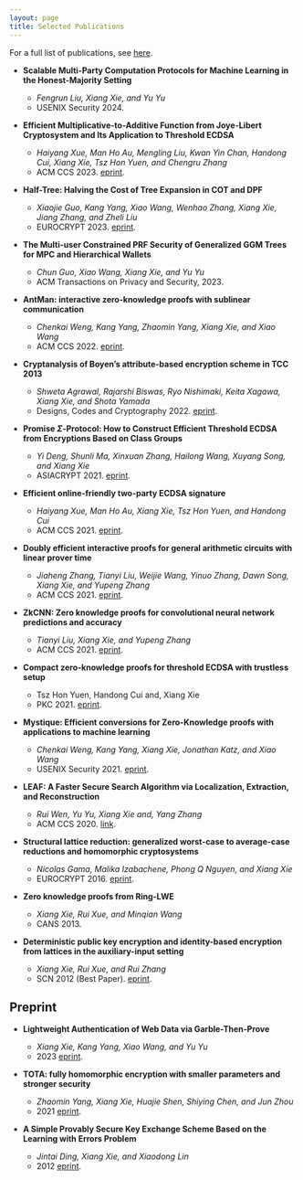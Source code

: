 ```yaml
---
layout: page
title: Selected Publications
---
```

For a full list of publications, see [here](https://scholar.google.com.sg/citations?hl=en&user=WWb0js4AAAAJ&view_op=list_works).

* __Scalable Multi-Party Computation Protocols for Machine Learning in the Honest-Majority Setting__
  * _Fengrun Liu, Xiang Xie, and Yu Yu_
  * USENIX Security 2024.
* __Efficient Multiplicative-to-Additive Function from Joye-Libert Cryptosystem and Its Application to Threshold ECDSA__
  * _Haiyang Xue, Man Ho Au, Mengling Liu, Kwan Yin Chan, Handong Cui, Xiang Xie, Tsz Hon Yuen, and Chengru Zhang_
  *  ACM CCS 2023. [eprint](https://eprint.iacr.org/2023/1312.pdf).

*  __Half-Tree: Halving the Cost of Tree Expansion in COT and DPF__
   *  _Xiaojie Guo, Kang Yang, Xiao Wang, Wenhao Zhang, Xiang Xie, Jiang Zhang, and Zheli Liu_
   *  EUROCRYPT 2023. [eprint](https://eprint.iacr.org/2022/1431).

*  __The Multi-user Constrained PRF Security of Generalized GGM Trees for MPC and Hierarchical Wallets__
   *  _Chun Guo, Xiao Wang, Xiang Xie, and Yu Yu_
   *  ACM Transactions on Privacy and Security, 2023.

*   __AntMan: interactive zero-knowledge proofs with sublinear communication__
    *   _Chenkai Weng, Kang Yang, Zhaomin Yang, Xiang Xie, and Xiao Wang_
    *   ACM CCS 2022. [eprint](https://eprint.iacr.org/2022/566.pdf).

*   __Cryptanalysis of Boyen’s attribute-based encryption scheme in TCC 2013__
    *   _Shweta Agrawal, Rajarshi Biswas, Ryo Nishimaki, Keita Xagawa, Xiang Xie, and Shota Yamada_
    *   Designs, Codes and Cryptography 2022. [eprint](https://eprint.iacr.org/2021/505.pdf).

*   __Promise $\Sigma$-Protocol: How to Construct Efficient Threshold ECDSA from Encryptions Based on Class Groups__
    *   _Yi Deng, Shunli Ma, Xinxuan Zhang, Hailong Wang, Xuyang Song, and Xiang Xie_
    *   ASIACRYPT 2021. [eprint](https://eprint.iacr.org/2022/297.pdf).

*   __Efficient online-friendly two-party ECDSA signature__
    *   _Haiyang Xue, Man Ho Au, Xiang Xie, Tsz Hon Yuen, and Handong Cui_
    *   ACM CCS 2021. [eprint](https://eprint.iacr.org/2022/318.pdf).

*   __Doubly efficient interactive proofs for general arithmetic circuits with linear prover time__
    *   _Jiaheng Zhang, Tianyi Liu, Weijie Wang, Yinuo Zhang, Dawn Song, Xiang Xie, and Yupeng Zhang_
    *   ACM CCS 2021. [eprint](https://eprint.iacr.org/2020/1247.pdf).

*   __ZkCNN: Zero knowledge proofs for convolutional neural network predictions and accuracy__
    *   _Tianyi Liu, Xiang Xie, and Yupeng Zhang_
    *   ACM CCS 2021. [eprint](https://eprint.iacr.org/2021/673.pdf).

*   __Compact zero-knowledge proofs for threshold ECDSA with trustless setup__
    *   Tsz Hon Yuen, Handong Cui and, Xiang Xie
    *   PKC 2021. [eprint](https://eprint.iacr.org/2021/205.pdf).

*   __Mystique: Efficient conversions for Zero-Knowledge proofs with applications to machine learning__
    *   _Chenkai Weng, Kang Yang, Xiang Xie, Jonathan Katz, and Xiao Wang_
    *   USENIX Security 2021. [eprint](https://eprint.iacr.org/2021/730.pdf).

*   __LEAF: A Faster Secure Search Algorithm via Localization, Extraction, and Reconstruction__
    *   _Rui Wen, Yu Yu, Xiang Xie and, Yang Zhang_
    *   ACM CCS 2020. [link](https://yangzhangalmo.github.io/papers/CCS20-LEAF.pdf).

*   __Structural lattice reduction: generalized worst-case to average-case reductions and homomorphic cryptosystems__
    *   _Nicolas Gama, Malika Izabachene, Phong Q Nguyen, and Xiang Xie_
    *   EUROCRYPT 2016. [eprint](https://eprint.iacr.org/2014/283.pdf).

*   __Zero knowledge proofs from Ring-LWE__
    *   _Xiang Xie, Rui Xue, and Minqian Wang_
    *   CANS 2013.

*  __Deterministic public key encryption and identity-based encryption from lattices in the auxiliary-input setting__
   *  _Xiang Xie, Rui Xue, and Rui Zhang_
   *  SCN 2012 (Best Paper). [eprint](https://eprint.iacr.org/2012/463.pdf).


## Preprint
* __Lightweight Authentication of Web Data via Garble-Then-Prove__
  * _Xiang Xie, Kang Yang, Xiao Wang, and Yu Yu_
  * 2023 [eprint](https://eprint.iacr.org/2023/964.pdf).

*  __TOTA: fully homomorphic encryption with smaller parameters and stronger security__
   *  _Zhaomin Yang, Xiang Xie, Huajie Shen, Shiying Chen, and Jun Zhou_
   *  2021 [eprint](https://eprint.iacr.org/2021/1347.pdf).

*  __A Simple Provably Secure Key Exchange Scheme Based on the Learning with Errors Problem__ 
   *  _Jintai Ding, Xiang Xie, and Xiaodong Lin_
   *  2012 [eprint](https://eprint.iacr.org/2012/688.pdf).